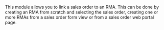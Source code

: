 This module allows you to link a sales order to an RMA. This can be done
by creating an RMA from scratch and selecting the sales order, creating
one or more RMAs from a sales order form view or from a sales order web
portal page.
